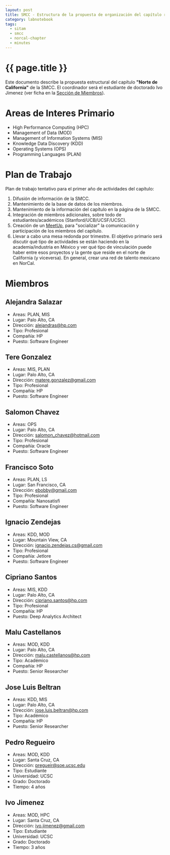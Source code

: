 ```yaml
---
layout: post
title: SMCC - Estructura de la propuesta de organización del capítulo regional de la SMCC
category: labnotebook
tags:
  - sitam
  - smcc
  - norcal-chapter
  - minutes
---
```


# {{ page.title }}

Este documento describe la propuesta estructural del capítulo **"Norte de California"** de la SMCC. 
El coordinador será el estudiante de doctorado Ivo Jimenez (ver ficha en la [Sección de 
Miembros](#miembros)).

# Areas de Interes Primario

  * High Performance Computing (HPC)
  * Management of Data (MOD)
  * Management of Information Systems (MIS)
  * Knowledge Data Discovery (KDD)
  * Operating Systems (OPS)
  * Programming Languages (PLAN)

# Plan de Trabajo

Plan de trabajo tentativo para el primer año de actividades del capítulo: 

 1. Difusión de información de la SMCC.
 2. Mantenimiento de la base de datos de los miembros.
 3. Mantenimiento de la información del capítulo en la página de la SMCC.
 4. Integración de miembros adicionales, sobre todo de estudiantes/académicos 
    (Stanford/UCB/UCSF/UCSC).
 5. Creación de un [MeetUp](http://meetup.com), para "socializar" la 
    comunicación y participación de los miembros del capítulo.
 6. Llevar a cabo una mesa redonda por trimestre. El objetivo primario 
    será discutir qué tipo de actividades se están haciendo en la 
    academia/industria en México y ver qué tipo de vinculación puede 
    haber entre esos proyectos y la gente que reside en el norte de 
    California (y viceversa). En general, crear una red de talento 
    mexicano en NorCal.

# Miembros

## Alejandra Salazar

  * Areas: PLAN, MIS
  * Lugar: Palo Alto, CA
  * Dirección: <alejandras@hp.com>
  * Tipo: Profesional
  * Compañía: HP
  * Puesto: Software Engineer

## Tere Gonzalez

  * Areas: MIS, PLAN
  * Lugar: Palo Alto, CA
  * Dirección: <matere.gonzalez@gmail.com>
  * Tipo: Profesional
  * Compañía: HP
  * Puesto: Software Engineer

## Salomon Chavez

  * Areas: OPS
  * Lugar: Palo Alto, CA
  * Dirección: salomon_chavez@hotmail.com
  * Tipo: Profesional
  * Compañía: Oracle
  * Puesto: Software Engineer

## Francisco Soto

  * Areas: PLAN, LS
  * Lugar: San Francisco, CA
  * Dirección: <ebobby@gmail.com>
  * Tipo: Profesional
  * Compañía: Nanosatisfi
  * Puesto: Software Engineer

## Ignacio Zendejas

  * Areas: KDD, MOD
  * Lugar: Mountain View, CA
  * Dirección: <ignacio.zendejas.cs@gmail.com>
  * Tipo: Profesional
  * Compañía: Jetlore
  * Puesto: Software Engineer

## Cipriano Santos

  * Areas: MIS, KDD
  * Lugar: Palo Alto, CA
  * Dirección: <cipriano.santos@hp.com>
  * Tipo: Profesional
  * Compañía: HP
  * Puesto: Deep Analytics Architect

## Malu Castellanos

  * Areas: MOD, KDD
  * Lugar: Palo Alto, CA
  * Dirección: <malu.castellanos@hp.com>
  * Tipo: Académico
  * Compañía: HP
  * Puesto: Senior Researcher

## Jose Luis Beltran

  * Areas: KDD, MIS
  * Lugar: Palo Alto, CA
  * Dirección: <jose.luis.beltran@hp.com>
  * Tipo: Académico
  * Compañía: HP
  * Puesto: Senior Researcher

## Pedro Regueiro

  * Areas: MOD, KDD
  * Lugar: Santa Cruz, CA
  * Dirección: <pregueir@soe.ucsc.edu>
  * Tipo: Estudiante
  * Universidad: UCSC
  * Grado: Doctorado
  * Tiempo: 4 años

## Ivo Jimenez

  * Areas: MOD, HPC
  * Lugar: Santa Cruz, CA
  * Dirección: <ivo.jimenez@gmail.com>
  * Tipo: Estudiante
  * Universidad: UCSC
  * Grado: Doctorado
  * Tiempo: 3 años
